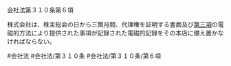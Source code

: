 会社法第３１０条第６項

株式会社は、株主総会の日から三箇月間、代理権を証明する書面及び[第三項](会社法＿＿＿＿第３１０条第３項)の電磁的方法により提供された事項が記録された電磁的記録をその本店に備え置かなければならない。

#会社法
#会社法/第３１０条
#会社法/第３１０条/第６項
